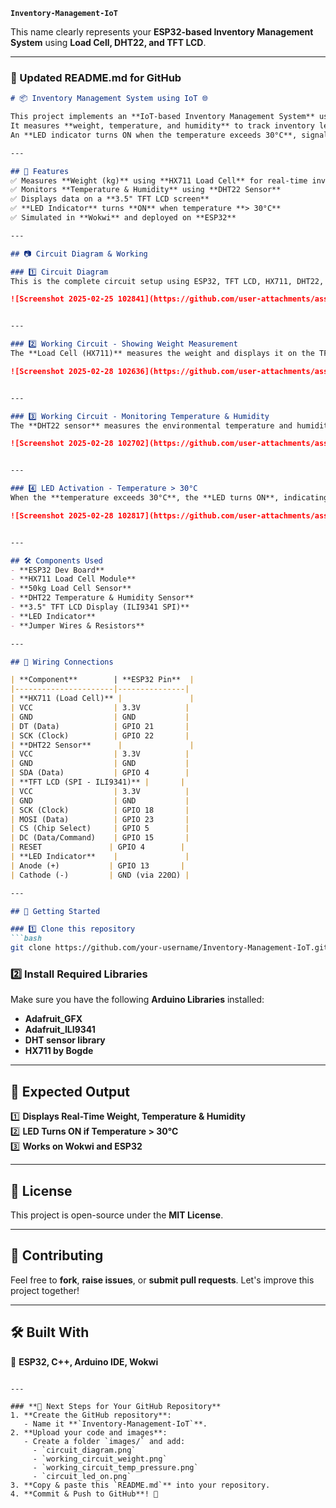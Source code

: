 **`Inventory-Management-IoT`**  

This name clearly represents your **ESP32-based Inventory Management System** using **Load Cell, DHT22, and TFT LCD**.

---

### **📄 Updated README.md for GitHub**
```markdown
# 📦 Inventory Management System using IoT 🌐  

This project implements an **IoT-based Inventory Management System** using **ESP32, Load Cell (HX711), and DHT22**.  
It measures **weight, temperature, and humidity** to track inventory levels, displaying real-time data on a **TFT LCD screen**.  
An **LED indicator turns ON when the temperature exceeds 30°C**, signaling a critical condition.  

---

## 📌 Features  
✅ Measures **Weight (kg)** using **HX711 Load Cell** for real-time inventory tracking  
✅ Monitors **Temperature & Humidity** using **DHT22 Sensor**  
✅ Displays data on a **3.5" TFT LCD screen**  
✅ **LED Indicator** turns **ON** when temperature **> 30°C**  
✅ Simulated in **Wokwi** and deployed on **ESP32**

---

## 📷 Circuit Diagram & Working  

### 1️⃣ Circuit Diagram
This is the complete circuit setup using ESP32, TFT LCD, HX711, DHT22, and an LED indicator.  

![Screenshot 2025-02-25 102841](https://github.com/user-attachments/assets/cfa73541-4cec-425d-a842-14d9cd7cb63a)


---

### 2️⃣ Working Circuit - Showing Weight Measurement  
The **Load Cell (HX711)** measures the weight and displays it on the TFT LCD.  

![Screenshot 2025-02-28 102636](https://github.com/user-attachments/assets/7a329a4f-ac60-488c-8cbd-acbdce28c8f1)


---

### 3️⃣ Working Circuit - Monitoring Temperature & Humidity  
The **DHT22 sensor** measures the environmental temperature and humidity.  

![Screenshot 2025-02-28 102702](https://github.com/user-attachments/assets/474b2b01-2ea0-48f6-b536-d428a1b7eca5)


---

### 4️⃣ LED Activation - Temperature > 30°C  
When the **temperature exceeds 30°C**, the **LED turns ON**, indicating an alert condition.  

![Screenshot 2025-02-28 102817](https://github.com/user-attachments/assets/f994d4e1-f3d7-4910-b13e-f765e5929996)


---

## 🛠 Components Used  
- **ESP32 Dev Board**  
- **HX711 Load Cell Module**  
- **50kg Load Cell Sensor**  
- **DHT22 Temperature & Humidity Sensor**  
- **3.5" TFT LCD Display (ILI9341 SPI)**  
- **LED Indicator**  
- **Jumper Wires & Resistors**

---

## 🔌 Wiring Connections  

| **Component**        | **ESP32 Pin**  |
|----------------------|---------------|
| **HX711 (Load Cell)** |               |
| VCC                  | 3.3V          |
| GND                  | GND           |
| DT (Data)            | GPIO 21       |
| SCK (Clock)          | GPIO 22       |
| **DHT22 Sensor**      |               |
| VCC                  | 3.3V          |
| GND                  | GND           |
| SDA (Data)           | GPIO 4        |
| **TFT LCD (SPI - ILI9341)** |       |
| VCC                  | 3.3V          |
| GND                  | GND           |
| SCK (Clock)          | GPIO 18       |
| MOSI (Data)          | GPIO 23       |
| CS (Chip Select)     | GPIO 5        |
| DC (Data/Command)    | GPIO 15       |
| RESET               | GPIO 4        |
| **LED Indicator**    |               |
| Anode (+)           | GPIO 13       |
| Cathode (-)         | GND (via 220Ω) |

---

## 🚀 Getting Started  

### 1️⃣ Clone this repository  
```bash
git clone https://github.com/your-username/Inventory-Management-IoT.git
```

### 2️⃣ Install Required Libraries  
Make sure you have the following **Arduino Libraries** installed:  
- **Adafruit_GFX**  
- **Adafruit_ILI9341**  
- **DHT sensor library**  
- **HX711 by Bogde**  

---

## 🎯 Expected Output  
1️⃣ **Displays Real-Time Weight, Temperature & Humidity**  
2️⃣ **LED Turns ON if Temperature > 30°C**  
3️⃣ **Works on Wokwi and ESP32**  

---

## 📜 License  
This project is open-source under the **MIT License**.  

---

## 🤝 Contributing  
Feel free to **fork**, **raise issues**, or **submit pull requests**. Let's improve this project together!  

---

## 🛠 Built With  
🚀 **ESP32, C++, Arduino IDE, Wokwi**  
```

---

### **🔹 Next Steps for Your GitHub Repository**
1. **Create the GitHub repository**:  
   - Name it **`Inventory-Management-IoT`**.  
2. **Upload your code and images**:
   - Create a folder `images/` and add:
     - `circuit_diagram.png`
     - `working_circuit_weight.png`
     - `working_circuit_temp_pressure.png`
     - `circuit_led_on.png`
3. **Copy & paste this `README.md`** into your repository.  
4. **Commit & Push to GitHub**! 🎉  

